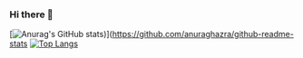### Hi there 👋

<!--
**LuckyArd110/LuckyArd110** is a ✨ _special_ ✨ repository because its `README.md` (this file) appears on your GitHub profile.

Here are some ideas to get you started:

- 🔭 I’m currently working on ...
- 🌱 I’m currently learning ...
- 👯 I’m looking to collaborate on ...
- 🤔 I’m looking for help with ...
- 💬 Ask me about ...
- 📫 How to reach me: ...
- 😄 Pronouns: ...
- ⚡ Fun fact: ...
-->

[![Anurag's GitHub stats](https://github-readme-stats.vercel.app/api?username=LuckyArd110&theme=gruvbox&show_icons=true))](https://github.com/anuraghazra/github-readme-stats
[![Top Langs](https://github-readme-stats.vercel.app/api/top-langs/?username=LuckyArd110&layout=compact&theme=gruvbox&show_icons=true)](https://github.com/anuraghazra/github-readme-stats)
